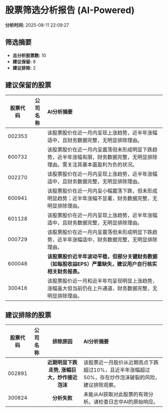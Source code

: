 # 股票筛选分析报告 (AI-Powered)

**分析时间:** 2025-08-11 22:09:27

## 筛选摘要

- **总分析股票数:** 10
- **建议保留:** 8
- **建议排除:** 2

## 建议保留的股票

| 股票代码 | 公司名称 | AI分析摘要 |
|:---:|:---:|:---|
| 002353 |  | 该股票股价在近一月内呈现上涨趋势，近半年涨幅适中，且财务数据完整，无明显排除理由。 |
| 600732 |  | 该股票股价在近一月内呈震荡但未形成明显下跌趋势，近半年涨幅有限，财务数据完整，无明显排除理由。需关注其基本面盈利为负的状况。 |
| 002270 |  | 该股票股价在近一月内呈现上涨趋势，近半年涨幅适中，且财务数据完整，无明显排除理由。 |
| 600941 |  | 该股票股价在近一月内呈小幅震荡下跌，但未形成明显趋势；近半年涨幅不显著，财务数据完整，无明显排除理由。 |
| 601128 |  | 该股票股价在近一月内呈现上涨趋势，近半年涨幅适中，且财务数据完整，无明显排除理由。 |
| 000729 |  | 该股票股价在近一月内呈震荡但未形成明显下跌趋势，近半年涨幅适中，财务数据完整，无明显排除理由。 |
| 600048 |  | **该股票股价近半年波动平稳，但部分关键财务数据（如每股收益EPS）严重缺失，建议用户自行核实相关财务报表。** |
| 300416 |  | 该股票股价近一月和近半年均呈现明显上涨趋势，涨幅虽大但当前仍在上升通道，财务数据完整，无明显排除理由。 |

## 建议排除的股票

| 股票代码 | 公司名称 | 排除原因 | AI分析摘要 |
|:---:|:---:|:---:|:---|
| 002891 |  | **近期明显下跌走势, 涨幅巨大，炒作接近泡沫** | 该股票近一月股价从近期高点下跌超过10%，且近半年涨幅超过50%，存在炒作泡沫破裂的风险，建议排除观察。 |
| 300824 |  | **分析失败** | 未能从AI获取对此股票的有效分析。请检查日志中AI的原始响应。 |
